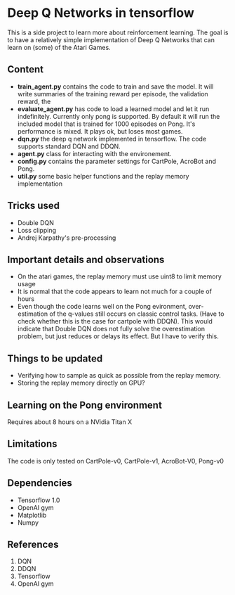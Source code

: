 # Deep Q Networks in tensorflow

This is a side project to learn more about reinforcement learning. The goal is to have a relatively simple implementation of Deep Q Networks that can learn on (some) of the Atari Games. 
## Content
* **train_agent.py** contains the code to train and save the model. It will write summaries of the training reward per episode, the validation reward, the 
* **evaluate_agent.py** has code to load a learned model and let it run indefinitely. Currently only pong is supported. By default it will run the included model that is trained for 1000 episodes on Pong. It's performance is mixed. It plays ok, but loses most games. 
* **dqn.py** the deep q network implemented in tensorflow. The code supports standard DQN and DDQN. 
* **agent.py** class for interacting with the environement. 
* **config.py** contains the parameter settings for CartPole, AcroBot and Pong.
* **util.py** some basic helper functions and the replay memory implementation
## Tricks used
* Double DQN
* Loss clipping
* Andrej Karpathy's pre-processing

## Important details and observations
* On the atari games, the replay memory must use uint8 to limit memory usage
* It is normal that the code appears to learn not much for a couple of hours
* Even though the code learns well on the Pong evironment, over-estimation of the q-values still occurs on classic control tasks. (Have to check whether this is the case for cartpole with DDQN). This would indicate that Double DQN does not fully solve the overestimation problem, but just reduces or delays its effect. But I have to verify this.

## Things to be updated
* Verifying how to sample as quick as possible from the replay memory.
* Storing the replay memory directly on GPU?

## Learning on the Pong environment
Requires about 8 hours on a NVidia Titan X


## Limitations
The code is only tested on CartPole-v0, CartPole-v1, AcroBot-V0, Pong-v0


## Dependencies
* Tensorflow 1.0
* OpenAI gym
* Matplotlib
* Numpy

## References
1. DQN
2. DDQN
3. Tensorflow
4. OpenAI gym
